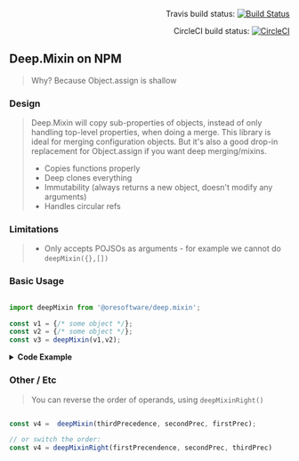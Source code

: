 
<div align="right">

Travis build status:
[![Build Status](https://travis-ci.org/ORESoftware/typescript-library-skeleton.svg?branch=master)](https://travis-ci.org/ORESoftware/typescript-library-skeleton)

CircleCI build status:
[![CircleCI](https://circleci.com/gh/ORESoftware/typescript-library-skeleton/tree/master.svg?style=svg)](https://circleci.com/gh/ORESoftware/typescript-library-skeleton/tree/master)

</div>

##  Deep.Mixin on NPM

> Why? Because Object.assign is shallow

### Design

> Deep.Mixin will copy sub-properties of objects, instead of only
> handling top-level properties, when doing a merge. This library is ideal for merging configuration objects.
> But it's also a good drop-in replacement for Object.assign if you want deep merging/mixins.
>
> * Copies functions properly
> * Deep clones everything
> * Immutability (always returns a new object, doesn't modify any arguments)
> * Handles circular refs
>

### Limitations

>
> * Only accepts POJSOs as arguments - for example we cannot do `deepMixin({},[])`
>

### Basic Usage

```js

import deepMixin from '@oresoftware/deep.mixin';

const v1 = {/* some object */};
const v2 = {/* some object */};
const v3 = deepMixin(v1,v2);  

```

<details>
<summary><strong>Code Example</strong></summary>

```js
const {deepMixin} = require('@oresoftware/deep.mixin');

const v1 = {
  dog: {
    bird: 2,
    foo() {
      return 'm1';
    },
    cat: {
      fark: '3',
      snake: 5
    }
  }
};

v1.dog.foo.big = 8; // add prop to function foo

const v2 = {
  dog: {
    foo() {
      return 'm2';
    },
    cat: {
      snake: 7
    }
  }
};

console.log(Object.assign({},v1,v2));  // { dog: { foo: [Function: foo], cat: { snake: 7 } } }

console.log(deepMixin(v1,v2));  // next line

{
  dog: {
    foo: [Function: foo] { big: 8 },
    cat: { snake: 7, fark: '3' },
    bird: 2
  }
}
```

</details>



### Other / Etc

> You can reverse the order of operands, using  `deepMixinRight()`

```js

const v4 =  deepMixin(thirdPrecedence, secondPrec, firstPrec);

// or switch the order:
const v4 = deepMixinRight(firstPrecendence, secondPrec, thirdPrec)


```
